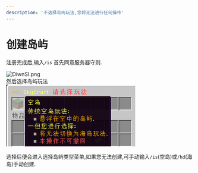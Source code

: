 ```yaml
---
description: '不选择岛屿玩法,您将无法进行任何操作'
---
```


# 创建岛屿

注册完成后,输入`/is` 首先同意服务器守则.

![DiwnSI.png](https://s3.ax1x.com/2020/11/15/DiwnSI.png)  
然后选择岛屿玩法  
![&#x670D;&#x52A1;&#x5668;&#x76EE;&#x524D;&#x62E5;&#x6709;&#x7A7A;&#x5C9B;&#x548C;&#x6D77;&#x5C9B;&#x4E24;&#x79CD;&#x73A9;&#x6CD5;,&#x4E00;&#x7ECF;&#x9009;&#x62E9;&#x65E0;&#x6CD5;&#x66F4;&#x6362;,&#x8BF7;&#x614E;&#x91CD;&#x9009;&#x62E9;](../.gitbook/assets/qq-jie-tu-20201006122112.png)

选择后便会进入选择岛屿类型菜单,如果您无法创建,可手动输入`/is`\(空岛\)或`/hd`\(海岛\)手动创建.

